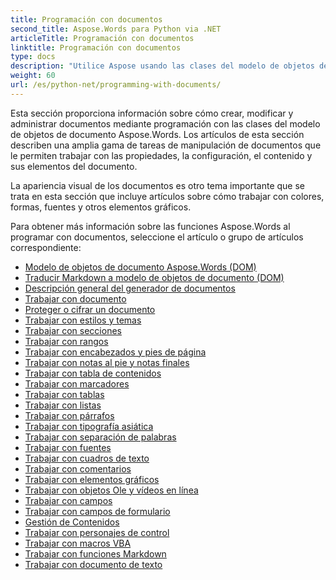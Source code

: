 ```yaml
---
title: Programación con documentos
second_title: Aspose.Words para Python via .NET
articleTitle: Programación con documentos
linktitle: Programación con documentos
type: docs
description: "Utilice Aspose usando las clases del modelo de objetos de documento `Python.Words` para crear, modificar y administrar documentos mediante programación con python-net. Trabaje con las propiedades, la configuración y el contenido del documento, así como con la apariencia del documento mediante la gestión de colores, formas, fuentes y otros gráficos."
weight: 60
url: /es/python-net/programming-with-documents/
---
```


Esta sección proporciona información sobre cómo crear, modificar y administrar documentos mediante programación con las clases del modelo de objetos de documento Aspose.Words. Los artículos de esta sección describen una amplia gama de tareas de manipulación de documentos que le permiten trabajar con las propiedades, la configuración, el contenido y sus elementos del documento.

La apariencia visual de los documentos es otro tema importante que se trata en esta sección que incluye artículos sobre cómo trabajar con colores, formas, fuentes y otros elementos gráficos.

Para obtener más información sobre las funciones Aspose.Words al programar con documentos, seleccione el artículo o grupo de artículos correspondiente:

- [Modelo de objetos de documento Aspose.Words (DOM)](/words/es/python-net/aspose-words-document-object-model/)
- [Traducir Markdown a modelo de objetos de documento (DOM)](/words/es/python-net/translate-markdown-to-document-object-model/)
- [Descripción general del generador de documentos](/words/es/python-net/document-builder-overview/)
- [Trabajar con documento](/words/es/python-net/working-with-document/)
- [Proteger o cifrar un documento](/words/es/python-net/protect-or-encrypt-a-document/)
- [Trabajar con estilos y temas](/words/es/python-net/working-with-styles-and-themes/)
- [Trabajar con secciones](/words/es/python-net/working-with-sections/)
- [Trabajar con rangos](/words/es/python-net/working-with-ranges/)
- [Trabajar con encabezados y pies de página](/words/es/python-net/working-with-headers-and-footers/)
- [Trabajar con notas al pie y notas finales](/words/es/python-net/working-with-footnote-and-endnote/)
- [Trabajar con tabla de contenidos](/words/es/python-net/working-with-table-of-contents/)
- [Trabajar con marcadores](/words/es/python-net/working-with-bookmarks/)
- [Trabajar con tablas](/words/es/python-net/working-with-tables/)
- [Trabajar con listas](/words/es/python-net/working-with-lists/)
- [Trabajar con párrafos](/words/es/python-net/working-with-paragraphs/)
- [Trabajar con tipografía asiática](/words/es/python-net/working-with-asian-typography/)
- [Trabajar con separación de palabras](/words/es/python-net/working-with-hyphenation/)
- [Trabajar con fuentes](/words/es/python-net/working-with-fonts/)
- [Trabajar con cuadros de texto](/words/es/python-net/working-with-textboxes/)
- [Trabajar con comentarios](/words/es/python-net/working-with-comments/)
- [Trabajar con elementos gráficos](/words/python-net/working-with-graphic-elements/)
- [Trabajar con objetos Ole y vídeos en línea](/words/python-net/working-with-ole-objects-and-online-video/)
- [Trabajar con campos](/words/es/python-net/working-with-fields/)
- [Trabajar con campos de formulario](/words/es/python-net/working-with-form-fields/)
- [Gestión de Contenidos](/words/python-net/contents-management/)
- [Trabajar con personajes de control](/words/es/python-net/working-with-control-characters/)
- [Trabajar con macros VBA](/words/es/python-net/working-with-vba-macros/)
- [Trabajar con funciones Markdown](/words/es/python-net/working-with-markdown-features/)
- [Trabajar con documento de texto](/words/python-net/work-with-text-document/)